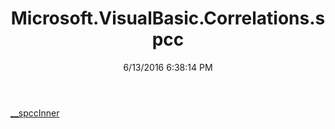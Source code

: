 ﻿---
title: Microsoft.VisualBasic.Correlations.spcc
date: 6/13/2016 6:38:14 PM
---

[__spccInner](T-Microsoft.VisualBasic.Correlations.spcc.__spccInner.html)
